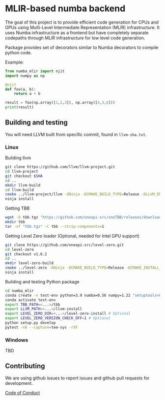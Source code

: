 <!--
SPDX-FileCopyrightText: 2022 Intel Corporation

SPDX-License-Identifier: Apache-2.0 WITH LLVM-exception
-->

# MLIR-based numba backend

The goal of this project is to provide efficient code generation for CPUs and GPUs
using Multi-Level Intermediate Representation (MLIR) infrastructure.
It uses Numba infrastructure as a frontend but have completely separate codepaths
through MLIR infrastructure for low level code generation.

Package provides set of decorators similar to Numba decorators to compile python code.

Example:
```Python
from numba_mlir import njit
import numpy as np

@njit
def foo(a, b):
    return a + b

result = foo(np.array([1,2,3]), np.array([4,5,6]))
print(result)
```

## Building and testing

You will need LLVM built from specific commit, found in `llvm-sha.txt`.

### Linux

Building llvm
```Bash
git clone https://github.com/llvm/llvm-project.git
cd llvm-project
git checkout $SHA
cd ..
mkdir llvm-build
cd llvm-build
cmake ../llvm-project/llvm -GNinja -DCMAKE_BUILD_TYPE=Release -DLLVM_ENABLE_PROJECTS=mlir -DLLVM_ENABLE_ASSERTIONS=ON -DLLVM_ENABLE_RTTI=ON -DLLVM_USE_LINKER=gold -DLLVM_INSTALL_UTILS=ON -DCMAKE_INSTALL_PREFIX=../llvm-install
ninja install
```

Getting TBB
```Bash
wget -O tbb.tgz "https://github.com/oneapi-src/oneTBB/releases/download/v2021.6.0/oneapi-tbb-2021.6.0-lin.tgz"
mkdir tbb
tar -xf "tbb.tgz" -C tbb --strip-components=1
```

Getting Level Zero loader (Optional, needed for Intel GPU support)
```Bash
git clone https://github.com/oneapi-src/level-zero.git
cd level-zero
git checkout v1.6.2
cd ..
mkdir level-zero-build
cmake ../level-zero -GNinja -DCMAKE_BUILD_TYPE=Release -DCMAKE_INSTALL_PREFIX=../level-zero-install
ninja install
```

Building and testing Python package
```Bash
cd numba_mlir
conda create -n test-env python=3.9 numba=0.56 numpy=1.22 "setuptools<65.6" scikit-learn pytest-xdist ninja scipy pybind11 pytest lit tbb=2021.6.0 cmake "mkl-devel-dpcpp>=2022.2" -c conda-forge -c intel
conda activate test-env
export TBB_PATH=<...>/tbb
export LLVM_PATH=<...>/llvm-install
export LEVEL_ZERO_DIR=<...>/level-zero-install # Optional
export LEVEL_ZERO_VERSION_CHECK_OFF=1 # Optional
python setup.py develop
pytest -n8 --capture=tee-sys -rXF
```

### Windows

TBD


## Contributing

We are using github issues to report issues and github pull requests for development.

[Code of Conduct](https://github.com/numba/numba-governance/blob/accepted/code-of-conduct.md)
